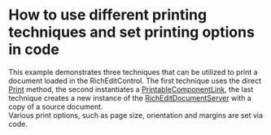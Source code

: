 # How to use different printing techniques and set printing options in code


<p>This example demonstrates three techniques that can be utilized to print a document loaded in the RichEditControl. The first technique uses the direct <a href="http://documentation.devexpress.com/#WindowsForms/DevExpressXtraRichEditRichEditControl_Printtopic"><u>Print</u></a> method, the second instantiates a <a href="http://documentation.devexpress.com/#WindowsForms/clsDevExpressXtraPrintingPrintableComponentLinktopic"><u>PrintableComponentLink</u></a>, the last technique creates a new instance of the <a href="http://documentation.devexpress.com/#CoreLibraries/clsDevExpressXtraRichEditRichEditDocumentServertopic"><u>RichEditDocumentServer</u></a> with a copy of a source document.<br />
Various print options, such as page size, orientation and margins are set via code.</p>

<br/>


